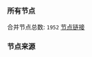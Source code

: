 ### 所有节点
合并节点总数: `1952`
[节点链接](https://raw.githubusercontent.com/rzhy1/11/master/sub/sub_merge_base64.txt)

### 节点来源